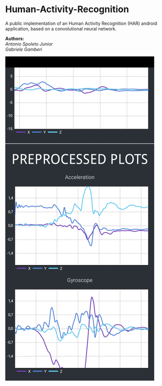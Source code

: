 # Human-Activity-Recognition
A public implementation of an Human Activity Recognition (HAR) android application, based on a convolutional neural network.  

**Authors:**  
*Antonio Spoleto Junior*  
*Gabriele Gamberi*

![](preview.gif)
